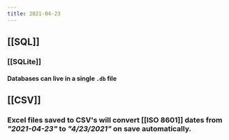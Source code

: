 ```yaml
---
title: 2021-04-23
---
```


## [[SQL]]
### [[SQLite]]
#### Databases can live in a single `.db` file
####
## [[CSV]]
### Excel files saved to CSV's will convert [[ISO 8601]] dates from _"2021-04-23"_ to _"4/23/2021"_ on save automatically.
##
